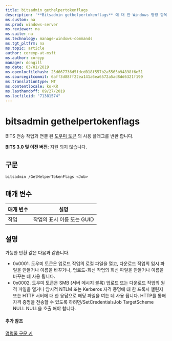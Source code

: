 ```yaml
---
title: bitsadmin gethelpertokenflags
description: '**Bitsadmin gethelpertokenflags** 에 대 한 Windows 명령 항목-BITS 전송 작업과 연결 된 도우미 토큰의 사용 플래그를 반환 합니다.'
ms.custom: na
ms.prod: windows-server
ms.reviewer: na
ms.suite: na
ms.technology: manage-windows-commands
ms.tgt_pltfrm: na
ms.topic: article
author: coreyp-at-msft
ms.author: coreyp
manager: dongill
ms.date: 03/01/2019
ms.openlocfilehash: 25d667736d5fdcd018f557b2a5565b94898f6e51
ms.sourcegitcommit: 6aff3d88ff22ea141a6ea6572a5ad8dd6321f199
ms.translationtype: MT
ms.contentlocale: ko-KR
ms.lasthandoff: 09/27/2019
ms.locfileid: "71381574"
---
```

# <a name="bitsadmin-gethelpertokenflags"></a>bitsadmin gethelpertokenflags

BITS 전송 작업과 연결 된 [도우미 토큰](/windows/desktop/bits/helper-tokens-for-bits-transfer-jobs) 의 사용 플래그를 반환 합니다.

**BITS 3.0 및 이전 버전**: 지원 되지 않습니다.

## <a name="syntax"></a>구문

```
bitsadmin /GetHelperTokenFlags <Job>
```

## <a name="parameters"></a>매개 변수

|매개 변수|설명|
|---------|-----------|
|작업|작업의 표시 이름 또는 GUID|

## <a name="remarks"></a>설명

가능한 반환 값은 다음과 같습니다.

- 0x0001. 도우미 토큰은 업로드 작업의 로컬 파일을 열고, 다운로드 작업의 임시 파일을 만들거나 이름을 바꾸거나, 업로드-회신 작업의 회신 파일을 만들거나 이름을 바꾸는 데 사용 됩니다.
- 0x0002. 도우미 토큰은 SMB (서버 메시지 블록) 업로드 또는 다운로드 작업의 원격 파일을 열거나 암시적 NTLM 또는 Kerberos 자격 증명에 대 한 프록시 챌린지 또는 HTTP 서버에 대 한 응답으로 해당 파일을 여는 데 사용 됩니다. HTTP를 통해 자격 증명을 전송할 수 있도록 하려면/SetCredentialsJob TargetScheme NULL NULL을 호출 해야 합니다.

#### <a name="additional-references"></a>추가 참조

[명령줄 구문 키](command-line-syntax-key.md)
